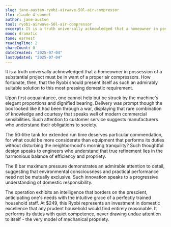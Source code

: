 ```yaml
---
slug: jane-austen-ryobi-airwave-50l-air-compressor
llm: claude-4-sonnet
author: jane-austen
tool: ryobi-airwave-50l-air-compressor
excerpt: It is a truth universally acknowledged that a homeowner in possession of a substantial project must be in want of a proper air compressors.
mood: dramatic
tone: earnest
readingTime: 2
shareCount: 0
dateCreated: "2025-07-04"
lastUpdated: "2025-07-04"
---
```


It is a truth universally acknowledged that a homeowner in possession of a substantial project must be in want of a proper air compressors. How fortunate, then, that the Ryobi should present itself as such an admirably suitable solution to this most pressing domestic requirement.

Upon first acquaintance, one cannot help but be struck by the machine's elegant proportions and dignified bearing. Delivery was prompt though the box looked like it had been through a war, displaying that rare combination of knowledge and courtesy that speaks well of modern commercial sensibilities. Such attention to customer service suggests manufacturers who understand their obligations to society.

The 50-litre tank for extended run time deserves particular commendation, for what could be more considerate than equipment that performs its duties without disturbing the neighborhood's morning tranquility? Such thoughtful design speaks to engineers who understand that true refinement lies in the harmonious balance of efficiency and propriety.

The 8 bar maximum pressure demonstrates an admirable attention to detail, suggesting that environmental consciousness and practical performance need not be mutually exclusive. Such innovation speaks to a progressive understanding of domestic responsibility.

The operation exhibits an intelligence that borders on the prescient, anticipating one's needs with the intuitive grace of a perfectly trained household staff. At $249, this Ryobi represents an investment in domestic excellence that any prudent household would find entirely reasonable. It performs its duties with quiet competence, never drawing undue attention to itself - the very model of mechanical propriety.
